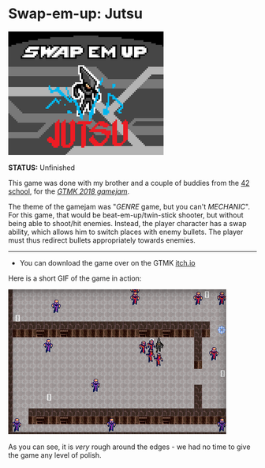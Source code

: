 
# Swap-em-up: Jutsu

![](thumbnail.png)

**STATUS:** Unfinished

This game was done with my brother and a couple of buddies from the [42 school](https://42.fr/en/homepage/),
for the [*GTMK 2018 gamejam*](https://itch.io/jam/gmtk-2018).

The theme of the gamejam was "*GENRE* game, but you can't *MECHANIC*".
For this game, that would be beat-em-up/twin-stick shooter, but without being able to shoot/hit enemies.
Instead, the player character has a swap ability, which allows him to switch places with
enemy bullets. The player must thus redirect bullets appropriately towards enemies.

---

- You can download the game over on the GTMK [itch.io](https://itch.io/jam/gmtk-2018/rate/301343)

Here is a short GIF of the game in action:

![](gameplay.gif)

As you can see, it is *very* rough around the edges - we had no time to give the game any level of polish.

